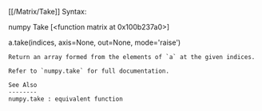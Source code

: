 [[/Matrix/Take]]
Syntax:

  numpy Take [<function matrix at 0x100b237a0>]

a.take(indices, axis=None, out=None, mode='raise')

    Return an array formed from the elements of `a` at the given indices.

    Refer to `numpy.take` for full documentation.

    See Also
    --------
    numpy.take : equivalent function